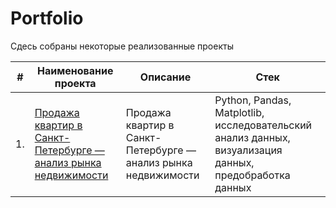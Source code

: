 # Portfolio

Сдесь собраны некоторые реализованные проекты

| # | Наименование проекта | Описание | Стек |
|----------|-------------------------------------------------------------------|-----------------------------------------------------------------------------|------------------------------------------------------|
|1.|[Продажа квартир в Санкт-Петербурге — анализ рынка недвижимости](https://github.com/Alexey646/Portfolio/tree/main/Real_estate_SPB)|Продажа квартир в Санкт-Петербурге — анализ рынка недвижимости|Python, Pandas, Matplotlib, исследовательский анализ данных, визуализация данных, предобработка данных|
